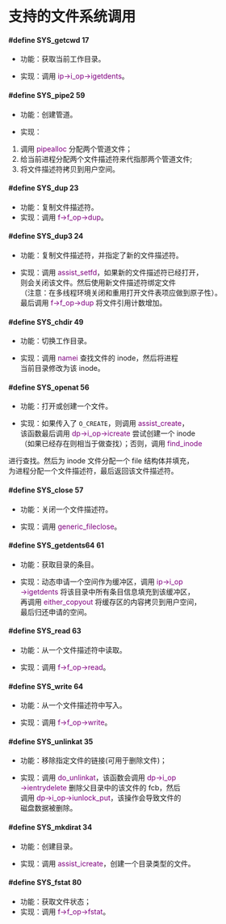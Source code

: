 # 支持的文件系统调用


#### **#define SYS_getcwd 17**

- 功能：获取当前工作目录。

- 实现：调用 <span style="color: purple;">ip->i_op->igetdents</span>。

#### **#define SYS_pipe2 59**

- 功能：创建管道。

- 实现： 
1. 调用 <span style="color: purple;">pipealloc</span>
 分配两个管道文件；  
2. 给当前进程分配两个文件描述符来代指那两个管道文件; 
3. 将文件描述符拷贝到用户空间。

#### **#define SYS_dup 23**

- 功能：复制文件描述符。
- 实现：调用 <span style="color: purple;">f->f_op->dup</span>。

#### **#define SYS_dup3 24**

- 功能：复制文件描述符，并指定了新的文件描述符。

- 实现：调用 <span style="color: purple;">assist_setfd</span>，如果新的文件描述符已经打开，  
则会关闭该文件。然后使用新文件描述符绑定文件  
（注意：在多线程环境关闭和重用打开文件表项应做到原子性）。  
最后调用 <span style="color: purple;">f->f_op->dup</span> 将文件引用计数增加。

#### **#define SYS_chdir 49**

- 功能：切换工作目录。

- 实现：调用 <span style="color: purple;">namei</span>
 查找文件的 inode，然后将进程  
当前目录修改为该 inode。

#### **#define SYS_openat 56**

- 功能：打开或创建一个文件。

- 实现：如果传入了 `O_CREATE`，则调用 <span style="color: purple;">assist_create</span>，  
该函数最后调用 <span style="color: purple;">dp->i_op->icreate</span>
 尝试创建一个 inode  
（如果已经存在则相当于做查找）；否则，调用 <span style="color: purple;">find_inode</span>
  
进行查找。然后为 inode 文件分配一个 file 结构体并填充，  
为进程分配一个文件描述符，最后返回该文件描述符。


#### **#define SYS_close 57**

- 功能：关闭一个文件描述符。

- 实现：调用 <span style="color: purple;">generic_fileclose</span>。

#### **#define SYS_getdents64 61**

- 功能：获取目录的条目。

- 实现：动态申请一个空间作为缓冲区，调用 <span style="color: purple;">ip->i_op  
\->igetdents</span> 将该目录中所有条目信息填充到该缓冲区，  
再调用 <span style="color: purple;">either_copyout</span> 将缓存区的内容拷贝到用户空间，  
最后归还申请的空间。

#### **#define SYS_read 63**

- 功能：从一个文件描述符中读取。

- 实现：调用 <span style="color: purple;">f->f_op->read</span>。

#### **#define SYS_write 64**

- 功能：从一个文件描述符中写入。

- 实现：调用 <span style="color: purple;">f->f_op->write</span>。


#### **#define SYS_unlinkat 35**

- 功能：移除指定文件的链接(可用于删除文件)；

- 实现：调用 <span style="color: purple;">do_unlinkat</span>，该函数会调用 <span style="color: purple;">dp->i_op  
\->ientrydelete</span> 删除父目录中的该文件的 fcb，然后  
调用 <span style="color: purple;">dp->i_op->iunlock_put</span>，该操作会导致文件的  
磁盘数据被删除。

#### **#define SYS_mkdirat 34**

- 功能：创建目录。

- 实现：调用 <span style="color: purple;">assist_icreate</span>，创建一个目录类型的文件。

#### **#define SYS_fstat 80**

- 功能：获取文件状态；
- 实现：调用 <span style="color: purple;">f->f_op->fstat</span>。